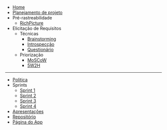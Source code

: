 <!-- docs/_sidebar.md -->
* [Home](/README)
* [Planejamento de projeto](/pages/planning/planning)
* Pré-rastreabilidade
  * [RichPicture](/pages/preTraceability/RichPicture)  
* Elicitação de Requisitos
  * Técnicas
    * [Brainstorming](/pages/elicitations/brainstorming)
    * [Introspecção](/pages/elicitations/introspection)
    * [Questionário](/pages/elicitations/survey)
  * Priorização
    * [MoSCoW](/pages/elicitations/moscow)
    * [5W2H](/pages/elicitations/5w2h)

---

* [Politica](/pages/policy/policy)
* Sprints
  * [Sprint 1](/pages/sprints/sprint1)
  * [Sprint 2](/pages/sprints/sprint2)
  * [Sprint 3](/pages/sprints/sprint3)
  * [Sprint 4](/pages/sprints/sprint4)
* [Apresentações](./pages/presentations/presentations)
* [Repositório](https://github.com/Requisitos-de-Software/2020.1-Mia-Ajuda)
* [Página do App](https://miaajuda.netlify.app/)
